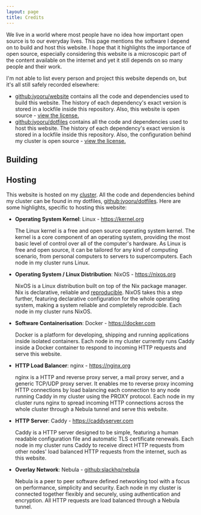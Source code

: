 ```yaml
---
layout: page
title: Credits
---
```


We live in a world where most people have no idea how important open source is to our everyday lives. This page mentions the software I depend on to build and host this website. I hope that it highlights the importance of open source, especially considering this website is a microscopic part of the content available on the internet and yet it still depends on so many people and their work.

I'm not able to list every person and project this website depends on, but it's all still safely recorded elsewhere:

- <a href="https://github.com/jyooru/website" target="_blank" rel="noopener">github:jyooru/website</a> contains all the code and dependencies used to build this website. The history of each dependency's exact version is stored in a lockfile inside this repository. Also, this website is open source - <a href="/license">view the license.</a>
- <a href="https://github.com/jyooru/dotfiles" target="_blank" rel="noopener">github:jyooru/dotfiles</a> contains all the code and dependencies used to host this website. The history of each dependency's exact version is stored in a lockfile inside this repository. Also, the configuration behind my cluster is open source - <a href="https://github.com/jyooru/dotfiles/blob/main/LICENSE" target="_blank" rel="noopener">view the license.</a>

## Building

## Hosting

This website is hosted on my [cluster](/projects/cluster). All the code and dependencies behind my cluster can be found in my dotfiles, <a href="https://github.com/jyooru/dotfiles" target="_blank" rel="noopener">github:jyooru/dotfiles</a>. Here are some highlights, specific to hosting this website:

- **Operating System Kernel**: Linux - <a href="https://kernel.org" target="_blank" rel="noopener">https://kernel.org</a>
  <p>The Linux kernel is a free and open source operating system kernel. The kernel is a core component of an operating system, providing the most basic level of control over all of the computer's hardware. As Linux is free and open source, it can be tailored for any kind of computing scenario, from personal computers to servers to supercomputers. Each node in my cluster runs Linux.</p>
- **Operating System / Linux Distribution**: NixOS - <a href="https://nixos.org" target="_blank" rel="noopener">https://nixos.org</a>
  <p>NixOS is a Linux distribution built on top of the Nix package manager. Nix is declarative, reliable and <a href="https://r13y.com/" target="_blank" rel="noopener">reproducible</a>. NixOS takes this a step further, featuring declarative configuration for the whole operating system, making a system reliable and completely reprodcible. Each node in my cluster runs NixOS.
- **Software Containerisation**: Docker - <a href="https://docker.com" target="_blank" rel="noopener">https://docker.com</a>
  <p>Docker is a platform for developing, shipping and running applications inside isolated containers. Each node in my cluster currently runs Caddy inside a Docker container to respond to incoming HTTP requests and serve this website.</p>
- **HTTP Load Balancer**: nginx - <a href="https://nginx.org" target="_blank" rel="noopener">https://nginx.org</a>
  <p>nginx is a HTTP and reverse proxy server, a mail proxy server, and a generic TCP/UDP proxy server. It enables me to reverse proxy incoming HTTP connections by load balancing each connection to any node running Caddy in my cluster using the PROXY protocol. Each node in my cluster runs nginx to spread incoming HTTP connections across the whole cluster through a Nebula tunnel and serve this website.</p>
- **HTTP Server**: Caddy - <a href="https://caddyserver.com/" targe="_blank" rel="noopener">https://caddyserver.com</a>
  <p>Caddy is a HTTP server designed to be simple, featuring a human readable configuration file and automatic TLS certificate renewals. Each node in my cluster runs Caddy to receive direct HTTP requests from other nodes' load balanced HTTP requests from the internet, such as this website.</p>
- **Overlay Network**: Nebula - <a href="https://github.com/slackhq/nebula" target="_blank" rel="noopener">github:slackhq/nebula</a>
  <p>Nebula is a peer to peer software defined networking tool with a focus on performance, simplicity and security. Each node in my cluster is connected together flexibly and securely, using authentication and encryption. All HTTP requests are load balanced through a Nebula tunnel.</p>
